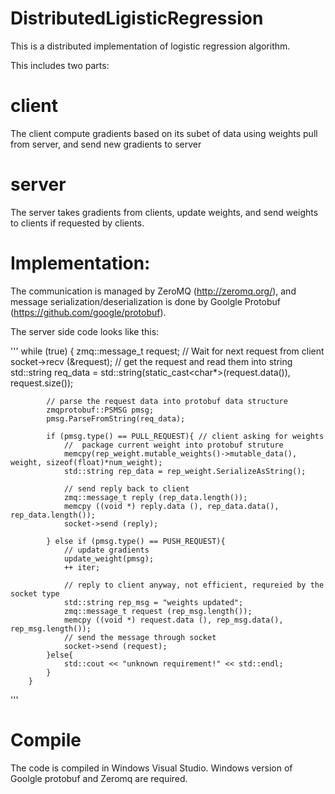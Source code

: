 # DistributedLigisticRegression
This is a distributed implementation of logistic regression algorithm.

This includes two parts: 

# client

The client compute gradients based on its subet of data using weights pull from server, and send new gradients to server

# server

The server takes gradients from clients, update weights, and send weights to clients if requested by clients.

# Implementation:

The communication is managed by ZeroMQ (http://zeromq.org/), and message serialization/deserialization is done by 
Goolgle Protobuf (https://github.com/google/protobuf).

The server side code looks like this:

'''
	while (true) {
	        zmq::message_t request;
	        //  Wait for next request from client
	        socket->recv (&request);
			// get the request and read them into string
			std::string req_data = std::string(static_cast<char*>(request.data()), request.size());
	
			// parse the request data into protobuf data structure
			zmqprotobuf::PSMSG pmsg;
			pmsg.ParseFromString(req_data);
			
			if (pmsg.type() == PULL_REQUEST){ // client asking for weights
				//  package current weight into protobuf struture 
				memcpy(rep_weight.mutable_weights()->mutable_data(), weight, sizeof(float)*num_weight);
				std::string rep_data = rep_weight.SerializeAsString();
	
				// send reply back to client
				zmq::message_t reply (rep_data.length());
				memcpy ((void *) reply.data (), rep_data.data(), rep_data.length());
				socket->send (reply);
	
			} else if (pmsg.type() == PUSH_REQUEST){
				// update gradients
				update_weight(pmsg);
				++ iter;
	
				// reply to client anyway, not efficient, requreied by the socket type
				std::string rep_msg = "weights updated"; 
				zmq::message_t request (rep_msg.length());
				memcpy ((void *) request.data (), rep_msg.data(), rep_msg.length());
				// send the message through socket
				socket->send (request);
			}else{
				std::cout << "unknown requirement!" << std::endl;
			}
    	}
'''

# Compile

The code is compiled in Windows Visual Studio. Windows version of Goolgle protobuf and Zeromq are required. 
